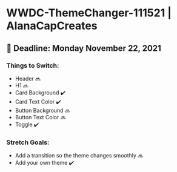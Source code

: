# WWDC-ThemeChanger-111521 | AlanaCapCreates
## 📅 Deadline: Monday November 22, 2021
### Things to Switch:
- Header 🔜
- H1 🔜
- Card Background ✔️
- Card Text Color ✔️
- Button Background 🔜
- Button Text Color 🔜
- Toggle ✔️

### Stretch Goals:
- Add a transition so the theme changes smoothly 🔜
- Add your own theme ✔️

